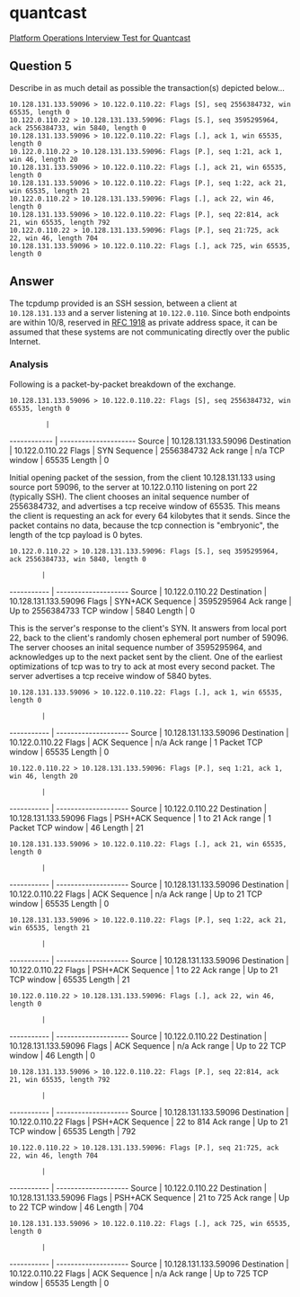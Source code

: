 # quantcast
[Platform Operations Interview Test for Quantcast](../../master/README.md)

## Question 5
Describe in as much detail as possible the transaction(s) depicted below...
```
10.128.131.133.59096 > 10.122.0.110.22: Flags [S], seq 2556384732, win 65535, length 0
10.122.0.110.22 > 10.128.131.133.59096: Flags [S.], seq 3595295964, ack 2556384733, win 5840, length 0
10.128.131.133.59096 > 10.122.0.110.22: Flags [.], ack 1, win 65535, length 0
10.122.0.110.22 > 10.128.131.133.59096: Flags [P.], seq 1:21, ack 1, win 46, length 20
10.128.131.133.59096 > 10.122.0.110.22: Flags [.], ack 21, win 65535, length 0
10.128.131.133.59096 > 10.122.0.110.22: Flags [P.], seq 1:22, ack 21, win 65535, length 21
10.122.0.110.22 > 10.128.131.133.59096: Flags [.], ack 22, win 46, length 0
10.128.131.133.59096 > 10.122.0.110.22: Flags [P.], seq 22:814, ack 21, win 65535, length 792
10.122.0.110.22 > 10.128.131.133.59096: Flags [P.], seq 21:725, ack 22, win 46, length 704
10.128.131.133.59096 > 10.122.0.110.22: Flags [.], ack 725, win 65535, length 0
```


## Answer
The tcpdump provided is an SSH session, between a client at `10.128.131.133` and a server listening at `10.122.0.110`. Since both endpoints are within 10/8, reserved in [RFC 1918](https://tools.ietf.org/html/rfc1918) as private address space, it can be assumed that these systems are not communicating directly over the public Internet. 


### Analysis
Following is a packet-by-packet breakdown of the exchange.

`10.128.131.133.59096 > 10.122.0.110.22: Flags [S], seq 2556384732, win 65535, length 0`

             | 
------------ | ---------------------
Source       | 10.128.131.133.59096
Destination  | 10.122.0.110.22
Flags        | SYN
Sequence     | 2556384732
Ack range    | n/a
TCP window   | 65535
Length       | 0

Initial opening packet of the session, from the client 10.128.131.133 using source port 59096, to the server at 10.122.0.110 listening on port 22 (typically SSH). The client chooses an inital sequence number of 2556384732, and advertises a tcp receive window of 65535. This means the client is requesting an ack for every 64 kilobytes that it sends. Since the packet contains no data, because the tcp connection is "embryonic", the length of the tcp payload is 0 bytes.


`10.122.0.110.22 > 10.128.131.133.59096: Flags [S.], seq 3595295964, ack 2556384733, win 5840, length 0`

            |
----------- | --------------------
Source      | 10.122.0.110.22
Destination | 10.128.131.133.59096
Flags       | SYN+ACK
Sequence    | 3595295964
Ack range   | Up to 2556384733
TCP window  | 5840
Length      | 0

This is the server's response to the client's SYN. It answers from local port 22, back to the client's randomly chosen ephemeral port number of 59096. The server chooses an inital sequence number of 3595295964, and acknowledges up to the next packet sent by the client. One of the earliest optimizations of tcp was to try to ack at most every second packet. The server advertises a tcp receive window of 5840 bytes.


`10.128.131.133.59096 > 10.122.0.110.22: Flags [.], ack 1, win 65535, length 0`

            |
----------- | --------------------
Source      | 10.128.131.133.59096
Destination | 10.122.0.110.22
Flags       | ACK
Sequence    | n/a
Ack range   | 1 Packet
TCP window  | 65535
Length      | 0



`10.122.0.110.22 > 10.128.131.133.59096: Flags [P.], seq 1:21, ack 1, win 46, length 20`

            |
----------- | --------------------
Source      | 10.122.0.110.22
Destination | 10.128.131.133.59096
Flags       | PSH+ACK
Sequence    | 1 to 21
Ack range   | 1 Packet
TCP window  | 46
Length      | 21



`10.128.131.133.59096 > 10.122.0.110.22: Flags [.], ack 21, win 65535, length 0`

            |
----------- | --------------------
Source      | 10.128.131.133.59096
Destination | 10.122.0.110.22
Flags       | ACK
Sequence    | n/a
Ack range   | Up to 21
TCP window  | 65535
Length      | 0



`10.128.131.133.59096 > 10.122.0.110.22: Flags [P.], seq 1:22, ack 21, win 65535, length 21`

            |
----------- | --------------------
Source      | 10.128.131.133.59096
Destination | 10.122.0.110.22
Flags       | PSH+ACK
Sequence    | 1 to 22
Ack range   | Up to 21
TCP window  | 65535
Length      | 21



`10.122.0.110.22 > 10.128.131.133.59096: Flags [.], ack 22, win 46, length 0`

            |
----------- | --------------------
Source      | 10.122.0.110.22
Destination | 10.128.131.133.59096
Flags       | ACK
Sequence    | n/a
Ack range   | Up to 22
TCP window  | 46
Length      | 0



`10.128.131.133.59096 > 10.122.0.110.22: Flags [P.], seq 22:814, ack 21, win 65535, length 792`

            |
----------- | --------------------
Source      | 10.128.131.133.59096
Destination | 10.122.0.110.22
Flags       | PSH+ACK
Sequence    | 22 to 814
Ack range   | Up to 21
TCP window  | 65535
Length      | 792



`10.122.0.110.22 > 10.128.131.133.59096: Flags [P.], seq 21:725, ack 22, win 46, length 704`

            |
----------- | --------------------
Source      | 10.122.0.110.22
Destination | 10.128.131.133.59096
Flags       | PSH+ACK
Sequence    | 21 to 725
Ack range   | Up to 22
TCP window  | 46
Length      | 704



`10.128.131.133.59096 > 10.122.0.110.22: Flags [.], ack 725, win 65535, length 0`

            |
----------- | --------------------
Source      | 10.128.131.133.59096
Destination | 10.122.0.110.22
Flags       | ACK
Sequence    | n/a
Ack range   | Up to 725
TCP window  | 65535
Length      | 0

